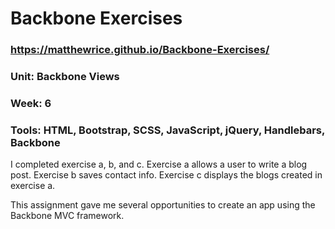 # Backbone Exercises
### https://matthewrice.github.io/Backbone-Exercises/
### Unit: Backbone Views
### Week: 6
### Tools: HTML, Bootstrap, SCSS, JavaScript, jQuery, Handlebars, Backbone

I completed exercise a, b, and c. Exercise a allows a user to write a blog post. Exercise b saves contact info. Exercise c displays the blogs created in exercise a.

This assignment gave me several opportunities to create an app using the Backbone MVC framework.
